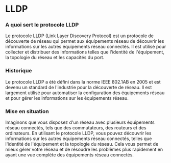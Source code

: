 # LLDP

### A quoi sert le protocole LLDP&#x20;

Le protocole LLDP (Link Layer Discovery Protocol) est un protocole de découverte de réseau qui permet aux équipements réseau de découvrir les informations sur les autres équipements réseau connectés. Il est utilisé pour collecter et distribuer des informations telles que l'identité de l'équipement, la topologie du réseau et les capacités du port.

### Historique

Le protocole LLDP a été défini dans la norme IEEE 802.1AB en 2005 et est devenu un standard de l'industrie pour la découverte de réseau. Il est largement utilisé pour automatiser la configuration des équipements réseau et pour gérer les informations sur les équipements réseau.

### Mise en situation

Imaginons que vous disposez d'un réseau avec plusieurs équipements réseau connectés, tels que des commutateurs, des routeurs et des ordinateurs. En utilisant le protocole LLDP, vous pouvez découvrir les informations sur les autres équipements réseau connectés, telles que l'identité de l'équipement et la topologie du réseau. Cela vous permet de mieux gérer votre réseau et de résoudre les problèmes plus rapidement en ayant une vue complète des équipements réseau connectés.
